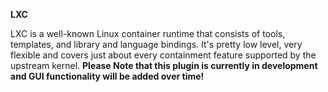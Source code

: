 **LXC**

LXC is a well-known Linux container runtime that consists of tools, templates, and library and language bindings. It's pretty low level, very flexible and covers just about every containment feature supported by the upstream kernel.
**Please Note that this plugin is currently in development and GUI functionality will be added over time!**
